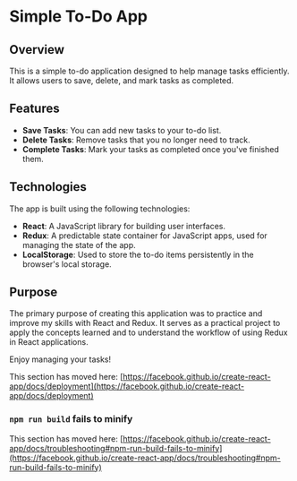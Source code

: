# Simple To-Do App

## Overview
This is a simple to-do application designed to help manage tasks efficiently. It allows users to save, delete, and mark tasks as completed. 

## Features
- **Save Tasks**: You can add new tasks to your to-do list.
- **Delete Tasks**: Remove tasks that you no longer need to track.
- **Complete Tasks**: Mark your tasks as completed once you've finished them.

## Technologies
The app is built using the following technologies:
- **React**: A JavaScript library for building user interfaces.
- **Redux**: A predictable state container for JavaScript apps, used for managing the state of the app.
- **LocalStorage**: Used to store the to-do items persistently in the browser's local storage.

## Purpose
The primary purpose of creating this application was to practice and improve my skills with React and Redux. It serves as a practical project to apply the concepts learned and to understand the workflow of using Redux in React applications.

Enjoy managing your tasks!


This section has moved here: [https://facebook.github.io/create-react-app/docs/deployment](https://facebook.github.io/create-react-app/docs/deployment)

### `npm run build` fails to minify

This section has moved here: [https://facebook.github.io/create-react-app/docs/troubleshooting#npm-run-build-fails-to-minify](https://facebook.github.io/create-react-app/docs/troubleshooting#npm-run-build-fails-to-minify)
